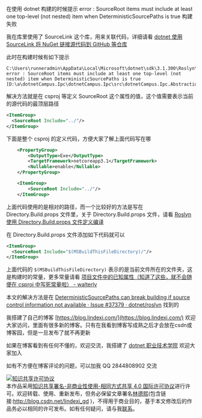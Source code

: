 
在使用 dotnet 构建的时候提示 error : SourceRoot items must include at least one top-level (not nested) item when DeterministicSourcePaths is true 构建失败

<!--more-->


<!-- 发布 -->

我在库里使用了 SourceLink 这个库，用来关联代码，详细请看 [dotnet 使用 SourceLink 将 NuGet 链接源代码到 GitHub 等仓库](https://blog.lindexi.com/post/dotnet-%E4%BD%BF%E7%94%A8-SourceLink-%E5%B0%86-NuGet-%E9%93%BE%E6%8E%A5%E6%BA%90%E4%BB%A3%E7%A0%81%E5%88%B0-GitHub-%E7%AD%89%E4%BB%93%E5%BA%93.html )

此时在构建时候有如下提示

```
C:\Users\runneradmin\AppData\Local\Microsoft\dotnet\sdk\3.1.300\Roslyn\Microsoft.Managed.Core.targets(104,5): error : SourceRoot items must include at least one top-level (not nested) item when DeterministicSourcePaths is true [D:\a\dotnetCampus.Ipc\dotnetCampus.Ipc\src\dotnetCampus.Ipc.Abstractions\dotnetCampus.Ipc.Abstractions.csproj]
```

解决方法就是在 csproj 等定义 SourceRoot 这个属性的值，这个值需要表示当前的源代码的最顶层路径

```xml
<ItemGroup>
  <SourceRoot Include="../"/>
</ItemGroup>
```

下面是整个 csproj 的定义代码，方便大家了解上面代码写在哪

```xml
    <PropertyGroup>
        <OutputType>Exe</OutputType>
        <TargetFramework>netcoreapp3.1</TargetFramework>
        <Nullable>enable</Nullable>
    </PropertyGroup>

    <ItemGroup>
        <SourceRoot Include="../"/>
    </ItemGroup>
```

上面代码使用的是相对的路径，而一个比较好的方法是写在 Directory.Build.props 文件里，关于  Directory.Build.props 文件，请看 [Roslyn 使用 Directory.Build.props 文件定义编译](https://blog.lindexi.com/post/Roslyn-%E4%BD%BF%E7%94%A8-Directory.Build.props-%E6%96%87%E4%BB%B6%E5%AE%9A%E4%B9%89%E7%BC%96%E8%AF%91.html )

在 Directory.Build.props 文件添加如下代码就可以

```xml
<ItemGroup>
  <SourceRoot Include="$(MSBuildThisFileDirectory)/"/>
</ItemGroup>
```

上面代码的 `$(MSBuildThisFileDirectory)` 表示的是当前文件所在的文件夹，这是构建时的常量，更多常量请看 [项目文件中的已知属性（知道了这些，就不会随便在 csproj 中写死常量啦） - walterlv](https://blog.walterlv.com/post/known-properties-in-csproj.html )

本文的解决方法是在 [DeterministicSourcePaths can break building if source control information not available · Issue #37379 · dotnet/roslyn](https://github.com/dotnet/roslyn/issues/37379 ) 找到的



我搭建了自己的博客 [https://blog.lindexi.com/](https://blog.lindexi.com/) 欢迎大家访问，里面有很多新的博客。只有在我看到博客写成熟之后才会放在csdn或博客园，但是一旦发布了就不再更新

如果在博客看到有任何不懂的，欢迎交流，我搭建了 [dotnet 职业技术学院](https://t.me/dotnet_campus) 欢迎大家加入

如有不方便在博客评论的问题，可以加我 QQ 2844808902 交流

<a rel="license" href="http://creativecommons.org/licenses/by-nc-sa/4.0/"><img alt="知识共享许可协议" style="border-width:0" src="https://licensebuttons.net/l/by-nc-sa/4.0/88x31.png" /></a><br />本作品采用<a rel="license" href="http://creativecommons.org/licenses/by-nc-sa/4.0/">知识共享署名-非商业性使用-相同方式共享 4.0 国际许可协议</a>进行许可。欢迎转载、使用、重新发布，但务必保留文章署名[林德熙](http://blog.csdn.net/lindexi_gd)(包含链接:http://blog.csdn.net/lindexi_gd )，不得用于商业目的，基于本文修改后的作品务必以相同的许可发布。如有任何疑问，请与我[联系](mailto:lindexi_gd@163.com)。